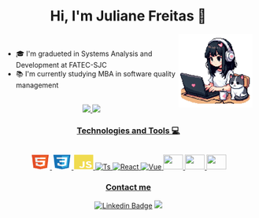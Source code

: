 <H1  align="center"> Hi, I'm Juliane Freitas 👋 </H1>

<img align="right" src="./imgs/user.png"  width="150"/>
 <br>
 
 - 🎓 I'm gradueted in Systems Analysis and Development at FATEC-SJC
 - 📚 I'm currently studying MBA in software quality management

<br>

<div align="center">
  <a href="https://github.com/JulianeFreitass">
  <img height="160em" src="https://github-readme-stats.vercel.app/api?username=JulianeFreitass&show_icons=true&theme=cobalt&include_all_commits=true&count_private=true"/>
  <img height="160m" src="https://github-readme-stats.vercel.app/api/top-langs/?username=JulianeFreitass&layout=compact&hide=jupyter%20notebook&langs_count=7&theme=cobalt"/>
</div>

<H3 style="display: inline_block"enter" align="center">Technologies and Tools 💻 </H3>
<div style="display: inline_block"enter" align="center"><br>
  <img alt= "HTML" height="30" width="40" src="https://raw.githubusercontent.com/devicons/devicon/master/icons/html5/html5-original.svg">
  <img alt= "CSS" height="30" width="40" src="https://raw.githubusercontent.com/devicons/devicon/master/icons/css3/css3-original.svg">
  <img alt= "Js" height="30" width="40" src="https://raw.githubusercontent.com/devicons/devicon/master/icons/javascript/javascript-plain.svg"> 
  <img alt= "Ts" height="30" width="40" src="https://cdn.jsdelivr.net/gh/devicons/devicon/icons/typescript/typescript-plain.svg" />                     
  <img alt= "React" height="30" width="40" src="https://cdn.jsdelivr.net/gh/devicons/devicon/icons/react/react-original.svg" />
  <img alt= "Vue" height="30" width="40" src="https://cdn.jsdelivr.net/gh/devicons/devicon/icons/vuejs/vuejs-original.svg" />
  <img height="30" width="40" src="https://cdn.jsdelivr.net/gh/devicons/devicon/icons/mysql/mysql-original.svg" />
  <img height="30" width="40" src="https://cdn.jsdelivr.net/gh/devicons/devicon/icons/java/java-original.svg" />
  <img height="30" width="40" src="https://cdn.jsdelivr.net/gh/devicons/devicon/icons/sass/sass-original.svg" />
          
          
                                                                                                                                    
</div> 

<H3 style="display: inline_block"enter" align="center"> Contact me</H3>

<div style="display: inline_block" align="center"> 

[![Linkedin Badge](https://img.shields.io/badge/-LinkedIn-blue?style=flat-square&logo=Linkedin&logoColor=white&link=https://www.linkedin.com/in/juliane-freitas-9b6287163/)](https://www.linkedin.com/in/juliane-freitas-9b6287163/) <a href="mailto:<juliane.freitas55@gmail.com>" alt="gmail" target="_blank">
<img src="https://img.shields.io/badge/-Gmail-FF0000?style=flat-square&labelColor=FF0000&logo=gmail&logoColor=white&link=mailto:juliane.freitas55@gmail.com" />
</a>
</div>
